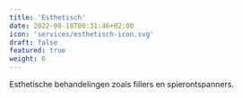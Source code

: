 ```yaml
---
title: 'Esthetisch'
date: 2022-08-18T00:31:46+02:00
icon: 'services/esthetisch-icon.svg'
draft: false
featured: true
weight: 6
---
```


Esthetische behandelingen zoals fillers en spierontspanners.
